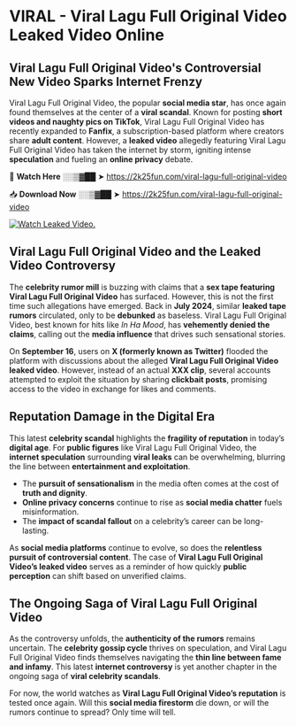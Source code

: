 # VIRAL - Viral Lagu Full Original Video Leaked Video Online

## **Viral Lagu Full Original Video's Controversial New Video Sparks Internet Frenzy**  

Viral Lagu Full Original Video, the popular **social media star**, has once again found themselves at the center of a **viral scandal**. Known for posting **short videos and naughty pics on TikTok**, Viral Lagu Full Original Video has recently expanded to **Fanfix**, a subscription-based platform where creators share **adult content**. However, a **leaked video** allegedly featuring Viral Lagu Full Original Video has taken the internet by storm, igniting intense **speculation** and fueling an **online privacy** debate.  

🔴 **Watch Here** ░░▒▓██ ➤ https://2k25fun.com/viral-lagu-full-original-video  

📥 **Download Now** ░░▒▓██ ➤ https://2k25fun.com/viral-lagu-full-original-video  

[![Watch Leaked Video.](https://miro.medium.com/v2/resize:fit:828/format:webp/1*cilzJN44JGOrTw9NJCrNHA.gif "Watch Leaked Video")](https://2k25fun.com/viral-lagu-full-original-video)

## **Viral Lagu Full Original Video and the Leaked Video Controversy**  

The **celebrity rumor mill** is buzzing with claims that a **sex tape featuring Viral Lagu Full Original Video** has surfaced. However, this is not the first time such allegations have emerged. Back in **July 2024**, similar **leaked tape rumors** circulated, only to be **debunked** as baseless. Viral Lagu Full Original Video, best known for hits like *In Ha Mood*, has **vehemently denied the claims**, calling out the **media influence** that drives such sensational stories.  

On **September 16**, users on **X (formerly known as Twitter)** flooded the platform with discussions about the alleged **Viral Lagu Full Original Video leaked video**. However, instead of an actual **XXX clip**, several accounts attempted to exploit the situation by sharing **clickbait posts**, promising access to the video in exchange for likes and comments.  

## **Reputation Damage in the Digital Era**  

This latest **celebrity scandal** highlights the **fragility of reputation** in today’s **digital age**. For **public figures** like Viral Lagu Full Original Video, the **internet speculation** surrounding **viral leaks** can be overwhelming, blurring the line between **entertainment and exploitation**.  

- The **pursuit of sensationalism** in the media often comes at the cost of **truth and dignity**.  
- **Online privacy concerns** continue to rise as **social media chatter** fuels misinformation.  
- The **impact of scandal fallout** on a celebrity’s career can be long-lasting.  

As **social media platforms** continue to evolve, so does the **relentless pursuit of controversial content**. The case of **Viral Lagu Full Original Video’s leaked video** serves as a reminder of how quickly **public perception** can shift based on unverified claims.  

## **The Ongoing Saga of Viral Lagu Full Original Video**  

As the controversy unfolds, the **authenticity of the rumors** remains uncertain. The **celebrity gossip cycle** thrives on speculation, and Viral Lagu Full Original Video finds themselves navigating the **thin line between fame and infamy**. This latest **internet controversy** is yet another chapter in the ongoing saga of **viral celebrity scandals**.  

For now, the world watches as **Viral Lagu Full Original Video’s reputation** is tested once again. Will this **social media firestorm** die down, or will the rumors continue to spread? Only time will tell.